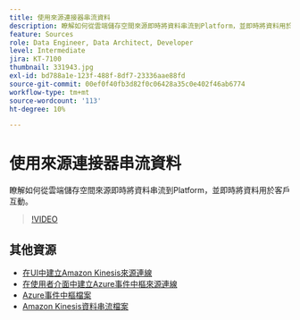 ```yaml
---
title: 使用來源連接器串流資料
description: 瞭解如何從雲端儲存空間來源即時將資料串流到Platform，並即時將資料用於客戶互動。
feature: Sources
role: Data Engineer, Data Architect, Developer
level: Intermediate
jira: KT-7100
thumbnail: 331943.jpg
exl-id: bd788a1e-123f-488f-8df7-23336aae88fd
source-git-commit: 00ef0f40fb3d82f0c06428a35c0e402f46ab6774
workflow-type: tm+mt
source-wordcount: '113'
ht-degree: 10%

---
```


# 使用來源連接器串流資料

瞭解如何從雲端儲存空間來源即時將資料串流到Platform，並即時將資料用於客戶互動。


>[!VIDEO](https://video.tv.adobe.com/v/331943?learn=on)

## 其他資源

* [在UI中建立Amazon Kinesis來源連線](https://experienceleague.adobe.com/docs/experience-platform/sources/ui-tutorials/create/cloud-storage/kinesis.html)
* [在使用者介面中建立Azure事件中樞來源連線](https://experienceleague.adobe.com/docs/experience-platform/sources/ui-tutorials/create/cloud-storage/eventhub.html)
* [Azure事件中樞檔案](https://docs.microsoft.com/en-us/azure/event-hubs/)
* [Amazon Kinesis資料串流檔案](https://docs.aws.amazon.com/kinesis/index.html)
